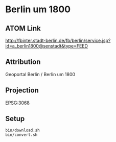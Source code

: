 Berlin um 1800
==============

ATOM Link
---------

http://fbinter.stadt-berlin.de/fb/berlin/service.jsp?id=a_berlin1800@senstadt&type=FEED

Attribution
-----------

Geoportal Berlin / Berlin um 1800

Projection
----------

[EPSG:3068](http://spatialreference.org/ref/epsg/3068/)

Setup
-----

```
bin/download.sh
bin/convert.sh
```
